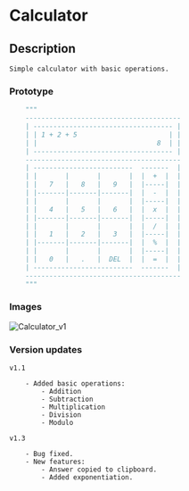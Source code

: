 # Calculator  

## Description  

    Simple calculator with basic operations.

### Prototype

```python
    """
    ---------------------------------------
    | ----------------------------------- |
    | | 1 + 2 + 5                       | |
    | |                              8  | |
    | ----------------------------------- |
    ---------------------------------------
    | -------------------------  -------  |
    | |       |       |       |  |  +  |  |
    | |   7   |   8   |   9   |  |-----|  |
    | |-------|-------|-------|  |  -  |  |
    | |       |       |       |  |-----|  |
    | |   4   |   5   |   6   |  |  x  |  |
    | |-------|-------|-------|  |-----|  |
    | |       |       |       |  |  /  |  |
    | |   1   |   2   |   3   |  |-----|  |
    | |-------|-------|-------|  |  %  |  |
    | |       |       |       |  |-----|  |
    | |   0   |   .   |  DEL  |  |  =  |  |
    | -------------------------  -------  |
    ---------------------------------------
    """
```  

### Images  

![Calculator_v1](https://cdn.discordapp.com/attachments/688276195564847135/921283777559404584/263050348_977550119511869_7605624554435422008_n.png)

### Version updates  

    v1.1  

        - Added basic operations:
            - Addition
            - Subtraction
            - Multiplication
            - Division
            - Modulo

    v1.3

        - Bug fixed.
        - New features:
            - Answer copied to clipboard.
            - Added exponentiation.
